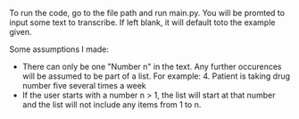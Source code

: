 To run the code, go to the file path and run main.py. 
You will be promted to input some text to transcribe. 
If left blank, it will default toto the example given. 

Some assumptions I made:
* There can only be one "Number n" in the text. Any further occurences will be assumed to be part of a list. For example:
    4. Patient is taking drug number five several times a week
* If the user starts with a number n > 1, the list will start at that number and the list will not include any items from 1 to n.